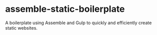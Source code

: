 assemble-static-boilerplate
===========================

A boilerplate using Assemble and Gulp to quickly and efficiently create static websites.
